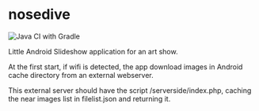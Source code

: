# nosedive
![Java CI with Gradle](https://github.com/tuxun/nosedive/workflows/Java%20CI%20with%20Gradle/badge.svg)

Little Android Slideshow application for an art show.

At the first start, if wifi is detected, the app download images in Android cache directory from an external webserver.

This external server should have the script /serverside/index.php, caching the near images list in filelist.json and returning it. 
